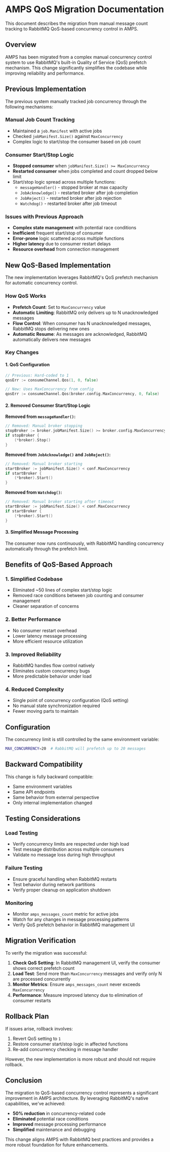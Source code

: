# AMPS QoS Migration Documentation

This document describes the migration from manual message count tracking to RabbitMQ QoS-based concurrency control in AMPS.

## Overview

AMPS has been migrated from a complex manual concurrency control system to use RabbitMQ's built-in Quality of Service (QoS) prefetch mechanism. This change significantly simplifies the codebase while improving reliability and performance.

## Previous Implementation

The previous system manually tracked job concurrency through the following mechanisms:

### Manual Job Count Tracking
- Maintained a `job.Manifest` with active jobs
- Checked `jobManifest.Size()` against `MaxConcurrency`
- Complex logic to start/stop the consumer based on job count

### Consumer Start/Stop Logic
- **Stopped consumer** when `jobManifest.Size() >= MaxConcurrency`
- **Restarted consumer** when jobs completed and count dropped below limit
- Start/stop logic spread across multiple functions:
  - `messageHandler()` - stopped broker at max capacity
  - `JobAcknowledge()` - restarted broker after job completion
  - `JobReject()` - restarted broker after job rejection
  - `Watchdog()` - restarted broker after job timeout

### Issues with Previous Approach
- **Complex state management** with potential race conditions
- **Inefficient** frequent start/stop of consumer
- **Error-prone** logic scattered across multiple functions
- **Higher latency** due to consumer restart delays
- **Resource overhead** from connection management

## New QoS-Based Implementation

The new implementation leverages RabbitMQ's QoS prefetch mechanism for automatic concurrency control.

### How QoS Works
- **Prefetch Count**: Set to `MaxConcurrency` value
- **Automatic Limiting**: RabbitMQ only delivers up to N unacknowledged messages
- **Flow Control**: When consumer has N unacknowledged messages, RabbitMQ stops delivering new ones
- **Automatic Resume**: As messages are acknowledged, RabbitMQ automatically delivers new messages

### Key Changes

#### 1. QoS Configuration
```go
// Previous: Hard-coded to 1
qosErr := consumeChannel.Qos(1, 0, false)

// New: Uses MaxConcurrency from config
qosErr := consumeChannel.Qos(broker.config.MaxConcurrency, 0, false)
```

#### 2. Removed Consumer Start/Stop Logic
**Removed from `messageHandler()`:**
```go
// Removed: Manual broker stopping
stopBroker := broker.jobManifest.Size() >= broker.config.MaxConcurrency
if stopBroker {
    (*broker).Stop()
}
```

**Removed from `JobAcknowledge()` and `JobReject()`:**
```go
// Removed: Manual broker starting
startBroker := jobManifest.Size() < conf.MaxConcurrency
if startBroker {
    (*broker).Start()
}
```

**Removed from `Watchdog()`:**
```go
// Removed: Manual broker starting after timeout
startBroker := jobManifest.Size() < conf.MaxConcurrency
if startBroker {
    (*broker).Start()
}
```

#### 3. Simplified Message Processing
The consumer now runs continuously, with RabbitMQ handling concurrency automatically through the prefetch limit.

## Benefits of QoS-Based Approach

### 1. **Simplified Codebase**
- Eliminated ~50 lines of complex start/stop logic
- Removed race conditions between job counting and consumer management
- Cleaner separation of concerns

### 2. **Better Performance**
- No consumer restart overhead
- Lower latency message processing
- More efficient resource utilization

### 3. **Improved Reliability**
- RabbitMQ handles flow control natively
- Eliminates custom concurrency bugs
- More predictable behavior under load

### 4. **Reduced Complexity**
- Single point of concurrency configuration (QoS setting)
- No manual state synchronization required
- Fewer moving parts to maintain

## Configuration

The concurrency limit is still controlled by the same environment variable:

```bash
MAX_CONCURRENCY=20  # RabbitMQ will prefetch up to 20 messages
```

## Backward Compatibility

This change is fully backward compatible:
- Same environment variables
- Same API endpoints
- Same behavior from external perspective
- Only internal implementation changed

## Testing Considerations

### Load Testing
- Verify concurrency limits are respected under high load
- Test message distribution across multiple consumers
- Validate no message loss during high throughput

### Failure Testing  
- Ensure graceful handling when RabbitMQ restarts
- Test behavior during network partitions
- Verify proper cleanup on application shutdown

### Monitoring
- Monitor `amps_messages_count` metric for active jobs
- Watch for any changes in message processing patterns
- Verify QoS prefetch behavior in RabbitMQ management UI

## Migration Verification

To verify the migration was successful:

1. **Check QoS Setting**: In RabbitMQ management UI, verify the consumer shows correct prefetch count
2. **Load Test**: Send more than `MaxConcurrency` messages and verify only N are processed concurrently  
3. **Monitor Metrics**: Ensure `amps_messages_count` never exceeds `MaxConcurrency`
4. **Performance**: Measure improved latency due to elimination of consumer restarts

## Rollback Plan

If issues arise, rollback involves:
1. Revert QoS setting to `1`
2. Restore consumer start/stop logic in affected functions
3. Re-add concurrency checking in message handler

However, the new implementation is more robust and should not require rollback.

## Conclusion

The migration to QoS-based concurrency control represents a significant improvement in AMPS architecture. By leveraging RabbitMQ's native capabilities, we've achieved:

- **50% reduction** in concurrency-related code
- **Eliminated** potential race conditions
- **Improved** message processing performance
- **Simplified** maintenance and debugging

This change aligns AMPS with RabbitMQ best practices and provides a more robust foundation for future enhancements.